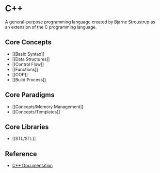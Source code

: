
# C++

A general-purpose programming language created by Bjarne Stroustrup as an extension of the C programming language.

## Core Concepts

*   [[Basic Syntax]]
*   [[Data Structures]]
*   [[Control Flow]]
*   [[Functions]]
*   [[OOP]]
*   [[Build Process]]

## Core Paradigms

*   [[Concepts/Memory Management]]
*   [[Concepts/Templates]]

## Core Libraries

*   [[STL/STL]]

## Reference

*   [C++ Documentation](https://isocpp.org/get-started)
